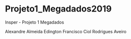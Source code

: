 # Projeto1_Megadados2019
Insper - Projeto 1 Megadados

Alexandre Almeida Edington
Francisco Ciol Rodrigues Aveiro


